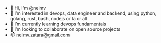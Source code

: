 - 👋 Hi, I’m @neimv
- 👀 I’m interested in devops, data engineer and backend, using python, golang, rust, bash, nodejs or la or all
- 🌱 I’m currently learning devops fundamentals
- 💞️ I’m looking to collaborate on open source projects
- 📫 neimv.zatara@gmail.com
